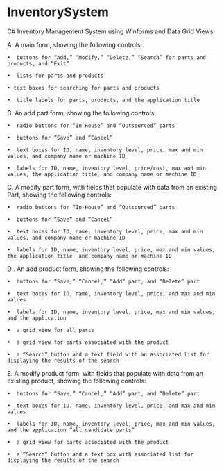 # InventorySystem
C# Inventory Management System using Winforms and Data Grid Views

A.  A main form, showing the following controls:

    •  buttons for “Add,” “Modify,” “Delete,” “Search” for parts and products, and “Exit”

    •  lists for parts and products

    • text boxes for searching for parts and products

    •  title labels for parts, products, and the application title



B.  An add part form, showing the following controls:

    •  radio buttons for “In-House” and “Outsourced” parts

    •  buttons for “Save” and “Cancel”

    •  text boxes for ID, name, inventory level, price, max and min values, and company name or machine ID

    •  labels for ID, name, inventory level, price/cost, max and min values, the application title, and company name or machine ID



C.  A modify part form, with fields that populate with data from an existing Part, showing the following controls:

    •  radio buttons for “In-House” and “Outsourced” parts

    •  buttons for “Save” and “Cancel”

    •  text boxes for ID, name, inventory level, price, max and min values, and company name or machine ID

    •  labels for ID, name, inventory level, price, max and min values, the application title, and company name or machine ID



D .  An add product form, showing the following controls:

    •  buttons for “Save,” “Cancel,” “Add” part, and “Delete” part

    •  text boxes for ID, name, inventory level, price, and max and min values

    •  labels for ID, name, inventory level, price, max and min values, and the application

    •  a grid view for all parts

    •  a grid view for parts associated with the product

    •  a “Search” button and a text field with an associated list for displaying the results of the search



E.  A modify product form, with fields that populate with data from an existing product, showing the following controls:

    •  buttons for “Save,” “Cancel,” “Add” part, and “Delete” part

    •  text boxes for ID, name, inventory level, price, and max and min values

    •  labels for ID, name, inventory level, price, max and min values, and the application “all candidate parts”

    •  a grid view for parts associated with the product

    •  a “Search” button and a text box with associated list for displaying the results of the search


